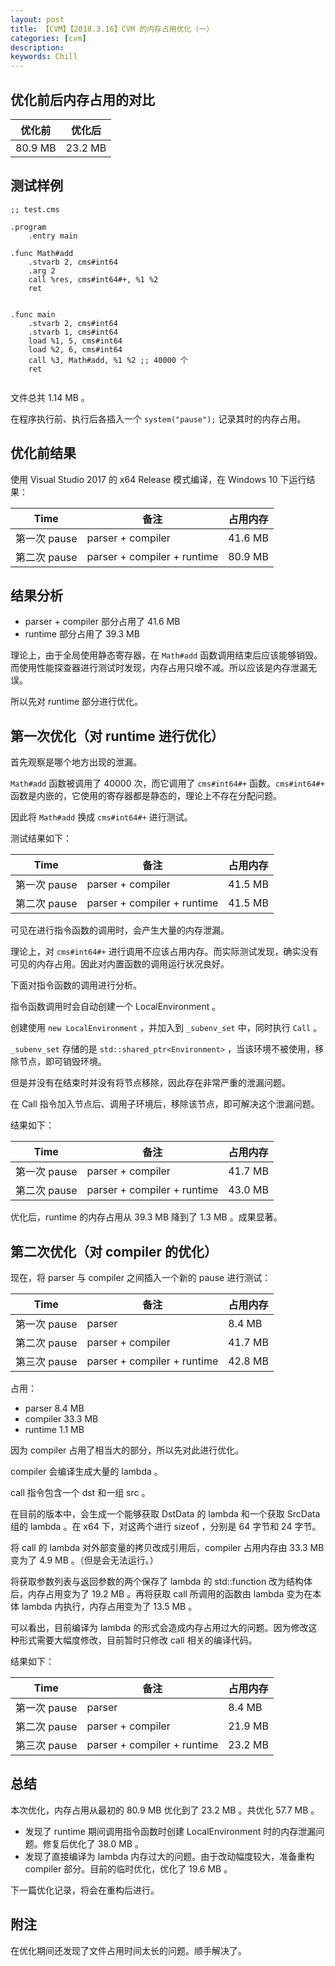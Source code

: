 ```yaml
---
layout: post
title: 【CVM】【2018.3.16】CVM 的内存占用优化（一）
categories: [cvm]
description: 
keywords: Chill
---
```


## 优化前后内存占用的对比

优化前|优化后
|--|--|
80.9 MB| 23.2 MB

## 测试样例

```
;; test.cms

.program
    .entry main

.func Math#add
    .stvarb 2, cms#int64
    .arg 2
    call %res, cms#int64#+, %1 %2
    ret


.func main
    .stvarb 2, cms#int64
    .stvarb 1, cms#int64
    load %1, 5, cms#int64
    load %2, 6, cms#int64
    call %3, Math#add, %1 %2 ;; 40000 个
    ret
    
```

文件总共 1.14 MB 。

在程序执行前、执行后各插入一个 `system("pause");` 记录其时的内存占用。

## 优化前结果

使用 Visual Studio 2017 的 x64 Release 模式编译，在 Windows 10 下运行结果：

Time|备注|占用内存
|--|--|--|
第一次 pause|parser + compiler|41.6 MB
第二次 pause|parser + compiler + runtime|80.9 MB

## 结果分析

- parser + compiler 部分占用了 41.6 MB
- runtime 部分占用了 39.3 MB

理论上，由于全局使用静态寄存器，在 `Math#add` 函数调用结束后应该能够销毁。而使用性能探查器进行测试时发现，内存占用只增不减。所以应该是内存泄漏无误。

所以先对 runtime 部分进行优化。

## 第一次优化（对 runtime 进行优化）

首先观察是哪个地方出现的泄漏。

`Math#add` 函数被调用了 40000 次，而它调用了 `cms#int64#+` 函数。`cms#int64#+` 函数是内嵌的，它使用的寄存器都是静态的，理论上不存在分配问题。

因此将 `Math#add` 换成 `cms#int64#+` 进行测试。

测试结果如下：

Time|备注|占用内存
|--|--|--|
第一次 pause|parser + compiler|41.5 MB
第二次 pause|parser + compiler + runtime|41.5 MB

可见在进行指令函数的调用时，会产生大量的内存泄漏。

理论上，对 `cms#int64#+` 进行调用不应该占用内存。而实际测试发现，确实没有可见的内存占用。因此对内置函数的调用运行状况良好。

下面对指令函数的调用进行分析。

指令函数调用时会自动创建一个 LocalEnvironment 。

创建使用 `new LocalEnvironment` ，并加入到 `_subenv_set` 中，同时执行 `Call` 。

`_subenv_set` 存储的是 `std::shared_ptr<Environment>` ，当该环境不被使用，移除节点，即可销毁环境。

但是并没有在结束时并没有将节点移除，因此存在非常严重的泄漏问题。

在 Call 指令加入节点后、调用子环境后，移除该节点，即可解决这个泄漏问题。

结果如下：

Time|备注|占用内存
|--|--|--|
第一次 pause|parser + compiler|41.7 MB
第二次 pause|parser + compiler + runtime|43.0 MB

优化后，runtime 的内存占用从 39.3 MB 降到了 1.3 MB 。成果显著。

## 第二次优化（对 compiler 的优化）

现在，将 parser 与 compiler 之间插入一个新的 pause 进行测试：

Time|备注|占用内存
|--|--|--|
第一次 pause|parser|8.4 MB
第二次 pause|parser + compiler|41.7 MB
第三次 pause|parser + compiler + runtime|42.8 MB

占用：

- parser 8.4 MB
- compiler 33.3 MB
- runtime 1.1 MB

因为 compiler 占用了相当大的部分，所以先对此进行优化。

compiler 会编译生成大量的 lambda 。

call 指令包含一个 dst 和一组 src 。

在目前的版本中，会生成一个能够获取 DstData 的 lambda 和一个获取 SrcData 组的 lambda 。在 x64 下，对这两个进行 sizeof ，分别是 64 字节和 24 字节。

将 call 的 lambda 对外部变量的拷贝改成引用后，compiler 占用内存由 33.3 MB 变为了 4.9 MB 。（但是会无法运行。）

将获取参数列表与返回参数的两个保存了 lambda 的 std::function 改为结构体后，内存占用变为了 19.2 MB 。再将获取 call 所调用的函数由 lambda 变为在本体 lambda 内执行，内存占用变为了 13.5 MB 。

可以看出，目前编译为 lambda 的形式会造成内存占用过大的问题。因为修改这种形式需要大幅度修改，目前暂时只修改 call 相关的编译代码。

结果如下：

Time|备注|占用内存
|--|--|--|
第一次 pause|parser|8.4 MB
第二次 pause|parser + compiler|21.9 MB
第三次 pause|parser + compiler + runtime|23.2 MB

## 总结

本次优化，内存占用从最初的 80.9 MB 优化到了 23.2 MB 。共优化 57.7 MB 。

- 发现了 runtime 期间调用指令函数时创建 LocalEnvironment 时的内存泄漏问题。修复后优化了 38.0 MB 。
- 发现了直接编译为 lambda 内存过大的问题。由于改动幅度较大，准备重构 compiler 部分。目前的临时优化，优化了 19.6 MB 。

下一篇优化记录，将会在重构后进行。

## 附注

在优化期间还发现了文件占用时间太长的问题。顺手解决了。
